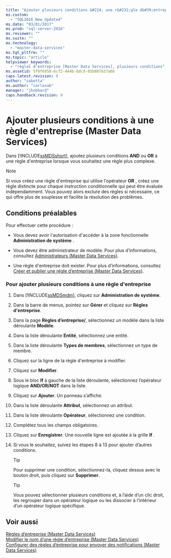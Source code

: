 ```yaml
---
title: "Ajouter plusieurs conditions &#224; une r&#232;gle d&#39;entreprise (Master Data Services) | Microsoft Docs"
ms.custom: 
  - "SQL2016_New_Updated"
ms.date: "03/01/2017"
ms.prod: "sql-server-2016"
ms.reviewer: ""
ms.suite: ""
ms.technology: 
  - "master-data-services"
ms.tgt_pltfrm: ""
ms.topic: "article"
helpviewer_keywords: 
  - "règles d’entreprise [Master Data Services], plusieurs conditions"
ms.assetid: 5f0f6958-6cf2-444b-bdcd-05b887637a0b
caps.latest.revision: 9
author: "sabotta"
ms.author: "carlasab"
manager: "jhubbard"
caps.handback.revision: 9
---
```

# Ajouter plusieurs conditions &#224; une r&#232;gle d&#39;entreprise (Master Data Services)
  Dans [!INCLUDE[ssMDSshort](../includes/ssmdsshort-md.md)], ajoutez plusieurs conditions **AND** ou **OR** à une règle d'entreprise lorsque vous souhaitez une règle plus complexe.  
  
> [!NOTE]  
>  Si vous créez une règle d'entreprise qui utilise l'opérateur **OR** , créez une règle distincte pour chaque instruction conditionnelle qui peut être évaluée indépendamment. Vous pouvez alors exclure des règles si nécessaire, ce qui offre plus de souplesse et facilite la résolution des problèmes.  
  
## Conditions préalables  
 Pour effectuer cette procédure :  
  
-   Vous devez avoir l'autorisation d'accéder à la zone fonctionnelle **Administration de système** .  
  
-   Vous devez être administrateur de modèle. Pour plus d’informations, consultez [Administrateurs &#40;Master Data Services&#41;](../master-data-services/administrators-master-data-services.md).  
  
-   Une règle d'entreprise doit exister. Pour plus d’informations, consultez [Créer et publier une règle d’entreprise &#40;Master Data Services&#41;](../master-data-services/create-and-publish-a-business-rule-master-data-services.md).  
  
### Pour ajouter plusieurs conditions à une règle d'entreprise  
  
1.  Dans [!INCLUDE[ssMDSmdm](../includes/ssmdsmdm-md.md)], cliquez sur **Administration de système**.  
  
2.  Dans la barre de menus, pointez sur **Gérer** et cliquez sur **Règles d'entreprise**.  
  
3.  Dans la page **Règles d’entreprise/**, sélectionnez un modèle dans la liste déroulante **Modèle**.  
  
4.  Dans la liste déroulante **Entité**, sélectionnez une entité.  
  
5.  Dans la liste déroulante **Types de membres**, sélectionnez un type de membre.  
  
6.  Cliquez sur la ligne de la règle d'entreprise à modifier.  
  
7.  Cliquez sur **Modifier**.  
  
8.  Sous le bloc **If** à gauche de la liste déroulante, sélectionnez l’opérateur logique **AND/OR/NOT** dans la liste.  
  
9. Cliquez sur **Ajouter**. Un panneau s’affiche.  
  
10. Dans la liste déroulante **Attribut**, sélectionnez un attribut.  
  
11. Dans la liste déroulante **Opérateur**, sélectionnez une condition.  
  
12. Complétez tous les champs obligatoires.  
  
13. Cliquez sur **Enregistrer**. Une nouvelle ligne est ajoutée à la grille **If** .  
  
14. Si vous le souhaitez, suivez les étapes 8 à 13 pour ajouter d’autres conditions.  
  
    > [!TIP]  
    >  Pour supprimer une condition, sélectionnez-la, cliquez dessus avec le bouton droit, puis cliquez sur **Supprimer**.  
  
    > [!TIP]  
    >  Vous pouvez sélectionner plusieurs conditions et, à l’aide d’un clic droit, les regrouper dans un opérateur logique ou les dissocier à l’intérieur d’un opérateur logique spécifique.  
  
## Voir aussi  
 [Règles d’entreprise &#40;Master Data Services&#41;](../master-data-services/business-rules-master-data-services.md)   
 [Modifier le nom d’une règle d’entreprise &#40;Master Data Services&#41;](../master-data-services/change-a-business-rule-name-master-data-services.md)   
 [Configurer des règles d’entreprise pour envoyer des notifications &#40;Master Data Services&#41;](../master-data-services/configure-business-rules-to-send-notifications-master-data-services.md)  
  
  